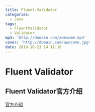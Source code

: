 ```yaml
---
title: Fluent-Validator
categories:
  - Java
tags:
  - FluentValidator
  - Validator
mp3: 'http://domain.com/awesome.mp3'
cover: 'http://domain.com/awesome.jpg'
date: 2019-10-23 14:11:16
---
```


# Fluent Validator
## Fluent Validator官方介绍
[官方介绍](http://neoremind.com/2016/02/java%E7%9A%84%E4%B8%9A%E5%8A%A1%E9%80%BB%E8%BE%91%E9%AA%8C%E8%AF%81%E6%A1%86%E6%9E%B6fluent-validator/)
